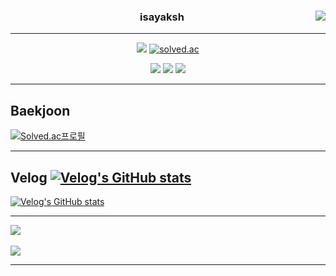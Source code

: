 <div align="center">
  
  <img align="right" src="https://github-readme-stats.vercel.app/api/top-langs/?username=seondal&theme=dracula&exclude_repo=clone-web-scrapper,clone-zoom&hide=Procfile&layout=compact&langs_count=8"/>

  
  ### isayaksh 
  
  ---
  
  <a href="https://suave-lilac-075.notion.site/fd0c2a204d8e4fd7b193800c20d5eda0?v=c62e2af146ed446a97b34c86c16d4835"><img src="https://img.shields.io/badge/Github Projects-000000?style=flat-square&logo=github&logoColor=white"/></a> 
  <a href="https://solved.ac/whkakrkr"><img alt="solved.ac" src="http://mazassumnida.wtf/api/mini/generate_badge?boj=whkakrkr"/></a>
 
  <a href="https://velog.io/@seondal"><img src="https://img.shields.io/badge/seondal.log-3DDC84?style=flat-square&logo=Velog&logoColor=white"/></a>
    <a href="https://whkakrkr.tistory.com"><img src="https://img.shields.io/badge/Seondalgorithm-E5511E?style=flat-square&logo=Tistory&logoColor=white"/></a>
  <a href="https://suave-lilac-075.notion.site/Dalchive-ec0bc59746804968a085c2cf46151c80"><img src="https://img.shields.io/badge/Dalchive-ffffff?style=flat-square&logo=notion&logoColor=black"/></a>
 
</div>

***
## Baekjoon

[![Solved.ac프로필](http://mazassumnida.wtf/api/v2/generate_badge?boj=isayaksh)](https://solved.ac/isayaksh)

***
## Velog [![Velog's GitHub stats](https://velog-readme-stats.vercel.app/api/badge?name=isayaksh)](https://velog.io/@isayaksh) 

[![Velog's GitHub stats](https://velog-readme-stats.vercel.app/api?name=isayaksh&color=dark)](https://github.com/eungyeole/velog-readme-stats)

***

<img src="https://github-readme-stats.vercel.app/api/top-langs/?username=isayaksh&layout=compact"><br><br>
<img src="https://github-readme-stats.vercel.app/api?username=isayaksh&show_icons=true">

***
